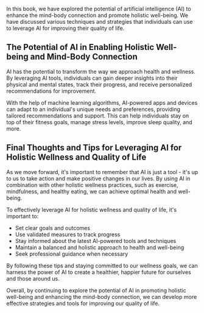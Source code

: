 

In this book, we have explored the potential of artificial intelligence (AI) to enhance the mind-body connection and promote holistic well-being. We have discussed various techniques and strategies that individuals can use to leverage AI for improving their quality of life.

The Potential of AI in Enabling Holistic Well-being and Mind-Body Connection
----------------------------------------------------------------------------

AI has the potential to transform the way we approach health and wellness. By leveraging AI tools, individuals can gain deeper insights into their physical and mental states, track their progress, and receive personalized recommendations for improvement.

With the help of machine learning algorithms, AI-powered apps and devices can adapt to an individual's unique needs and preferences, providing tailored recommendations and support. This can help individuals stay on top of their fitness goals, manage stress levels, improve sleep quality, and more.

Final Thoughts and Tips for Leveraging AI for Holistic Wellness and Quality of Life
-----------------------------------------------------------------------------------

As we move forward, it's important to remember that AI is just a tool - it's up to us to take action and make positive changes in our lives. By using AI in combination with other holistic wellness practices, such as exercise, mindfulness, and healthy eating, we can achieve optimal health and well-being.

To effectively leverage AI for holistic wellness and quality of life, it's important to:

* Set clear goals and outcomes
* Use validated measures to track progress
* Stay informed about the latest AI-powered tools and techniques
* Maintain a balanced and holistic approach to health and well-being
* Seek professional guidance when necessary

By following these tips and staying committed to our wellness goals, we can harness the power of AI to create a healthier, happier future for ourselves and those around us.

Overall, by continuing to explore the potential of AI in promoting holistic well-being and enhancing the mind-body connection, we can develop more effective strategies and tools for improving our quality of life.
